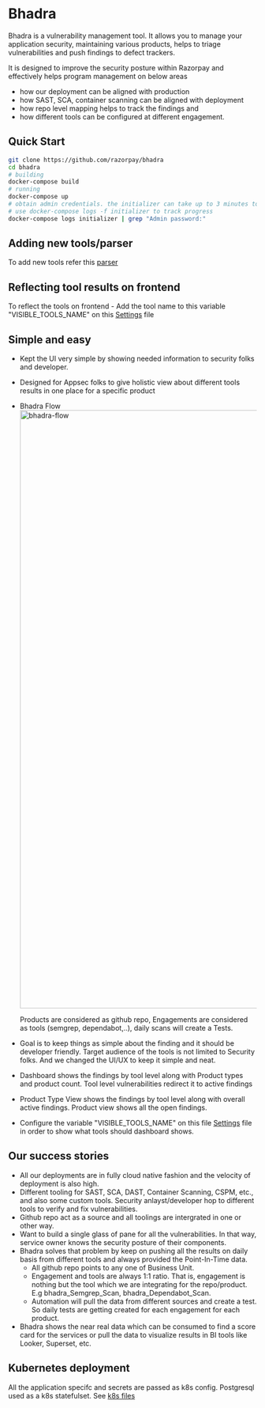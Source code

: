 # Bhadra

Bhadra is a vulnerability management tool. It allows you to manage your application security, maintaining various products, helps to triage vulnerabilities and push findings to defect trackers.

It is designed to improve the security posture within Razorpay and effectively helps program management on below areas
  - how our deployment can be aligned with production
  - how SAST, SCA, container scanning can be aligned with deployment
  - how repo level mapping helps to track the findings and 
  - how different tools can be configured at different engagement.

## Quick Start





```sh
git clone https://github.com/razorpay/bhadra
cd bhadra
# building
docker-compose build
# running
docker-compose up
# obtain admin credentials. the initializer can take up to 3 minutes to run
# use docker-compose logs -f initializer to track progress
docker-compose logs initializer | grep "Admin password:"
```

## Adding new tools/parser
To add new tools refer this [parser](dojo/tools)

## Reflecting tool results on frontend
To reflect the tools on frontend - Add the tool name to this variable "VISIBLE_TOOLS_NAME" on this [Settings](dojo/settings/settings.dist.py) file 

## Simple and easy

- Kept the UI very simple by showing needed information to security folks and developer.
- Designed for Appsec folks to give holistic view about different tools results in one place for a specific product
- Bhadra Flow
  <img width="1210" alt="bhadra-flow" src="https://github.com/razorpay/bhadra/assets/98045500/372a35fb-96b6-4252-a57b-3ce29ee820df">

  Products are considered as github repo, Engagements are considered as tools (semgrep, dependabot,..), daily scans will create a Tests.

- Goal is to keep things as simple about the finding and it should be developer friendly. Target audience of the tools is not 
limited to Security folks. And we changed the UI/UX to keep it simple and neat.
- Dashboard shows the findings by tool level along with Product types and product count. Tool level vulnerabilities redirect it to active findings
- Product Type View shows the findings by tool level along with overall active findings. Product view shows all the open findings.
- Configure the variable "VISIBLE_TOOLS_NAME" on this file [Settings](dojo/settings/settings.dist.py) file in order to show what tools should dashboard shows.

## Our success stories

- All our deployments are in fully cloud native fashion and the velocity of deployment is also high.
- Different tooling for SAST, SCA, DAST, Container Scanning, CSPM, etc., and also some custom tools. Security anlayst/developer hop to different tools to verify and fix vulnerabilities.
- Github repo act as a source and all toolings are intergrated in one or other way.
- Want to build a single glass of pane for all the vulnerabilities. In that way, service owner knows the security posture of their components.
- Bhadra solves that problem by keep on pushing all the results on daily basis from different tools and always provided the Point-In-Time data.
  - All github repo points to any one of Business Unit.
  - Engagement and tools are always 1:1 ratio. That is, engagement is nothing but the tool which we are integrating for the repo/product. E.g bhadra_Semgrep_Scan, bhadra_Dependabot_Scan.
  - Automation will pull the data from different sources and create a test. So daily tests are getting created for each engagement for each product.
- Bhadra shows the near real data which can be consumed to find a score card for the services or pull the data to visualize results in BI tools like Looker, Superset, etc.
## Kubernetes deployment

All the application specifc and secrets are passed as k8s config. Postgresql used as a k8s statefulset. See [k8s files](k8s)



